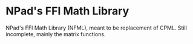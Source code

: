 NPad's FFI Math Library
=====

NPad's FFI Math Library (NFML), meant to be replacement of CPML. Still incomplete, mainly the matrix functions.
